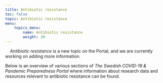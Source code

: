 ```yaml
---
title: Antibiotic resistance
toc: false
topic: Antibiotic resistance
menu:
    topics_menu:
        name: Antibiotic resistance
        weight: 30
---
```


<div class="alert alert-info">
  <i class="bi bi-exclamation-circle-fill"></i>
  <span><i>Antibiotic resistance</i> is a new topic on the Portal, and we are currently working on adding more information.</span>
</div>

Below is an overview of various sections of *The Swedish COVID-19 & Pandemic Preparedness Portal* where information about research data and resources relevant to antibiotic resistance can be found.
